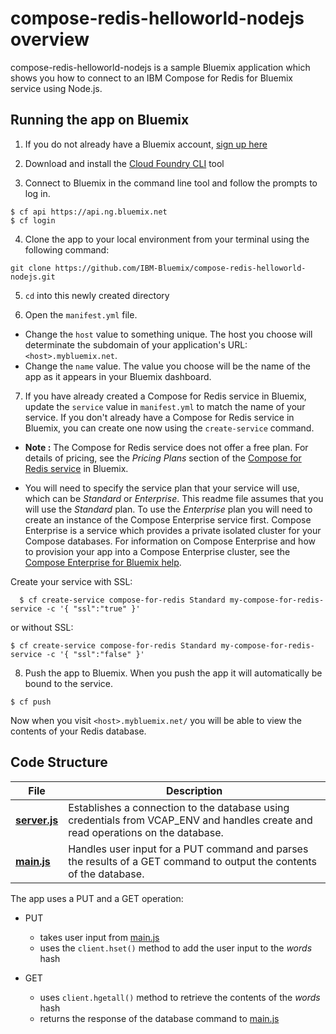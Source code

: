 # compose-redis-helloworld-nodejs overview

compose-redis-helloworld-nodejs is a sample Bluemix application which shows you how to connect to an IBM Compose for Redis for Bluemix service using Node.js.

## Running the app on Bluemix

1. If you do not already have a Bluemix account, [sign up here][bluemix_signup_url]

2. Download and install the [Cloud Foundry CLI][cloud_foundry_url] tool

3. Connect to Bluemix in the command line tool and follow the prompts to log in.

  ```
  $ cf api https://api.ng.bluemix.net
  $ cf login
  ```

4. Clone the app to your local environment from your terminal using the following command:

  ```
  git clone https://github.com/IBM-Bluemix/compose-redis-helloworld-nodejs.git
  ```

5. `cd` into this newly created directory

6. Open the `manifest.yml` file.

  - Change the `host` value to something unique. The host you choose will determinate the subdomain of your application's URL:  `<host>.mybluemix.net`.
  - Change the `name` value. The value you choose will be the name of the app as it appears in your Bluemix dashboard.

7. If you have already created a Compose for Redis service in Bluemix, update the `service` value in `manifest.yml` to match the name of your service. If you don't already have a Compose for Redis service in Bluemix, you can create one now using the `create-service` command.

  - **Note :** The Compose for Redis service does not offer a free plan. For details of pricing, see the _Pricing Plans_ section of the [Compose for Redis service][compose_for_redis_url] in Bluemix.

  - You will need to specify the service plan that your service will use, which can be _Standard_ or _Enterprise_. This readme file assumes that you will use the _Standard_ plan. To use the _Enterprise_ plan you will need to create an instance of the Compose Enterprise service first. Compose Enterprise is a service which provides a private isolated cluster for your Compose databases. For information on Compose Enterprise and how to provision your app into a Compose Enterprise cluster, see the [Compose Enterprise for Bluemix help](https://console.ng.bluemix.net/docs/services/ComposeEnterprise/index.html).

  Create your service with SSL:

```
  $ cf create-service compose-for-redis Standard my-compose-for-redis-service -c '{ "ssl":"true" }'
  ```

  or without SSL:
  ```
  $ cf create-service compose-for-redis Standard my-compose-for-redis-service -c '{ "ssl":"false" }'
  ```

8. Push the app to Bluemix. When you push the app it will automatically be bound to the service.

  ```
  $ cf push
  ```

Now when you visit `<host>.mybluemix.net/` you will be able to view the contents of your Redis database.

## Code Structure

| File | Description |
| ---- | ----------- |
|[**server.js**](server.js)|Establishes a connection to the database using credentials from VCAP_ENV and handles create and read operations on the database. |
|[**main.js**](public/javascripts/main.js)|Handles user input for a PUT command and parses the results of a GET command to output the contents of the database.|

The app uses a PUT and a GET operation:

- PUT
  - takes user input from [main.js](public/javascript/main.js)
  - uses the `client.hset()` method to add the user input to the _words_ hash

- GET
  - uses `client.hgetall()` method to retrieve the contents of the _words_ hash
  - returns the response of the database command to [main.js](public/javascript/main.js)


[compose_for_redis_url]: https://console.ng.bluemix.net/catalog/services/compose-for-redis/
[bluemix_signup_url]: https://ibm.biz/compose-for-redis-signup
[cloud_foundry_url]: https://github.com/cloudfoundry/cli
